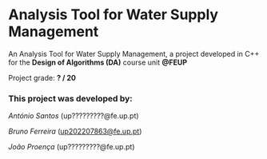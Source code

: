 # Analysis Tool for Water Supply Management

An Analysis Tool for Water Supply Management, a project developed in C++ for the **Design of Algorithms (DA)** course unit **@FEUP**

Project grade: **? / 20**

### This project was developed by:

*António Santos* (up?????????@fe.up.pt)

*Bruno Ferreira* (up202207863@fe.up.pt)

*João Proença* (up?????????@fe.up.pt)
